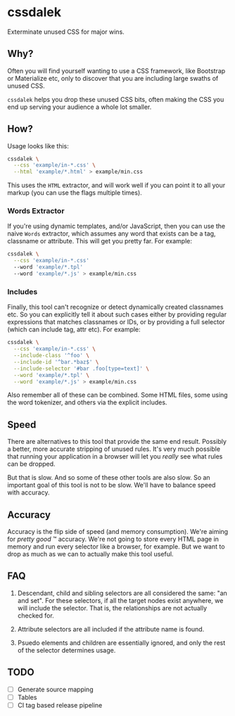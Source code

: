 cssdalek
========

Exterminate unused CSS for major wins.


## Why?

Often you will find yourself wanting to use a CSS framework, like Bootstrap
or Materialize etc, only to discover that you are including large swaths of
unused CSS.

`cssdalek` helps you drop these unused CSS bits, often making the CSS you end
up serving your audience a whole lot smaller.


## How?

Usage looks like this:

```sh
cssdalek \
  --css 'example/in-*.css' \
  --html 'example/*.html' > example/min.css
```

This uses the `HTML` extractor, and will work well if you can point it to all
your markup (you can use the flags multiple times).


### Words Extractor

If you're using dynamic templates, and/or JavaScript, then you can use the
naive `Words` extractor, which assumes any word that exists can be a tag,
classname or attribute. This will get you pretty far. For example:

```sh
cssdalek \
  --css 'example/in-*.css'
  --word 'example/*.tpl'
  --word 'example/*.js' > example/min.css
```


### Includes

Finally, this tool can't recognize or detect dynamically created classnames
etc. So you can explicitly tell it about such cases either by providing
regular expressions that matches classnames or IDs, or by providing a full
selector (which can include tag, attr etc). For example:

```sh
cssdalek \
  --css 'example/in-*.css' \
  --include-class '^foo' \
  --include-id '^bar.*baz$' \
  --include-selector '#bar .foo[type=text]' \
  --word 'example/*.tpl' \
  --word 'example/*.js' > example/min.css
```

Also remember all of these can be combined. Some HTML files, some using the
word tokenizer, and others via the explicit includes.


## Speed

There are alternatives to this tool that provide the same end result.
Possibly a better, more accurate stripping of unused rules. It's very much
possible that running your application in a browser will let you _really_ see
what rules can be dropped.

But that is slow. And so some of these other tools are also slow. So an
important goal of this tool is not to be slow. We'll have to balance speed
with accuracy.


## Accuracy

Accuracy is the flip side of speed (and memory consumption). We're aiming for
_pretty good_ ™ accuracy. We're not going to store every HTML page in memory
and run every selector like a browser, for example. But we want to drop as
much as we can to actually make this tool useful.


## FAQ

1. Descendant, child and sibling selectors are all considered the same: "an
and set". For these selectors, if all the target nodes exist anywhere, we
will include the selector. That is, the relationships are not actually
checked for.

1. Attribute selectors are all included if the attribute name is found.

1. Psuedo elements and children are essentially ignored, and only the rest of
the selector determines usage.


## TODO

- [ ] Generate source mapping
- [ ] Tables
- [ ] CI tag based release pipeline
